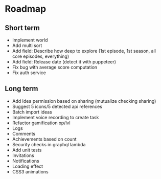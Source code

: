 Roadmap
=======

Short term
----------

- Implement world
- Add multi sort
- Add field: Describe how deep to explore (1st episode, 1st season, all core episodes, everything)
- Add field: Release date (detect it with puppeteer)
- Fix bug with average score computation
- Fix auth service

Long term
---------

- Add Idea permission based on sharing (mutualize checking sharing)
- Suggest 5 icons/5 detected api references
- Batch import ideas
- Implement voice recording to create task
- Refactor gamification xp/lvl
- Logs
- Comments
- Achievements based on count
- Security checks in graphql lambda
- Add unit tests
- Invitations
- Notifications
- Loading effect
- CSS3 animations
